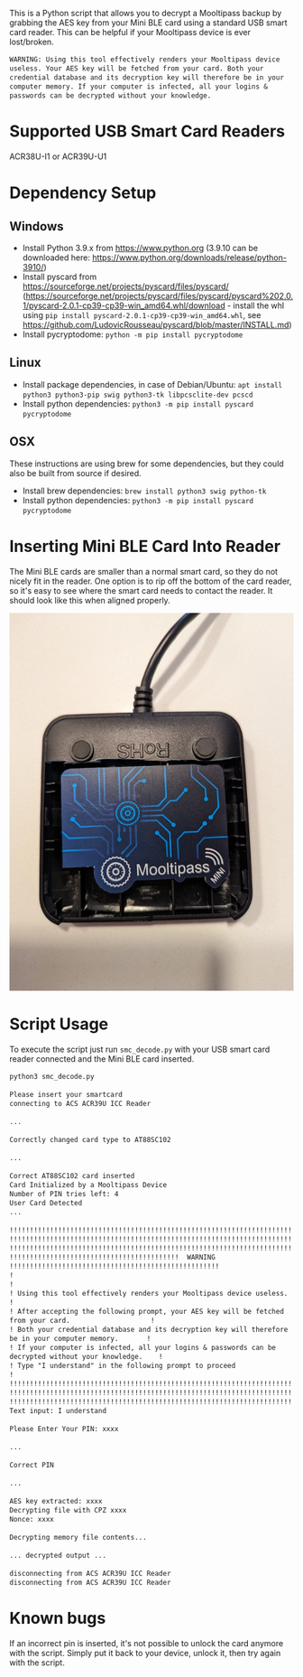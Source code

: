 This is a Python script that allows you to decrypt a Mooltipass backup by grabbing the AES key from your Mini BLE card using a standard USB smart card reader. This can be helpful if your Mooltipass device is ever lost/broken.

    WARNING: Using this tool effectively renders your Mooltipass device useless. Your AES key will be fetched from your card. Both your credential database and its decryption key will therefore be in your computer memory. If your computer is infected, all your logins & passwords can be decrypted without your knowledge. 


# Supported USB Smart Card Readers
ACR38U-I1 or ACR39U-U1

# Dependency Setup
## Windows
* Install Python 3.9.x from https://www.python.org (3.9.10 can be downloaded here: https://www.python.org/downloads/release/python-3910/)
* Install pyscard from https://sourceforge.net/projects/pyscard/files/pyscard/ (https://sourceforge.net/projects/pyscard/files/pyscard/pyscard%202.0.1/pyscard-2.0.1-cp39-cp39-win_amd64.whl/download - install the whl using `pip install pyscard-2.0.1-cp39-cp39-win_amd64.whl`, see https://github.com/LudovicRousseau/pyscard/blob/master/INSTALL.md)
* Install pycryptodome: `python -m pip install pycryptodome`

## Linux

* Install package dependencies, in case of Debian/Ubuntu: `apt install python3 python3-pip swig python3-tk libpcsclite-dev pcscd`
* Install python dependencies: `python3 -m pip install pyscard pycryptodome`

## OSX
These instructions are using brew for some dependencies, but they could also be built from source if desired.
* Install brew dependencies: `brew install python3 swig python-tk`
* Install python dependencies: `python3 -m pip install pyscard pycryptodome`

# Inserting Mini BLE Card Into Reader
The Mini BLE cards are smaller than a normal smart card, so they do not nicely fit in the reader. One option is to rip off the bottom of the card reader, so it's easy to see where the smart card needs to contact the reader. It should look like this when aligned properly.

![Reader Card Alignment](reader-card-alignment.jpeg?raw=true "Reader Card Alignment")

# Script Usage
To execute the script just run `smc_decode.py` with your USB smart card reader connected and the Mini BLE card inserted.

```
python3 smc_decode.py

Please insert your smartcard
connecting to ACS ACR39U ICC Reader

...

Correctly changed card type to AT88SC102

...

Correct AT88SC102 card inserted
Card Initialized by a Mooltipass Device
Number of PIN tries left: 4
User Card Detected
...

!!!!!!!!!!!!!!!!!!!!!!!!!!!!!!!!!!!!!!!!!!!!!!!!!!!!!!!!!!!!!!!!!!!!!!!!!!!!!!!!!!!!!!!!!!!!!!!!!!!!!!!!!
!!!!!!!!!!!!!!!!!!!!!!!!!!!!!!!!!!!!!!!!!!!!!!!!!!!!!!!!!!!!!!!!!!!!!!!!!!!!!!!!!!!!!!!!!!!!!!!!!!!!!!!!!
!!!!!!!!!!!!!!!!!!!!!!!!!!!!!!!!!!!!!!!!!!!!!!!!!!!!!!!!!!!!!!!!!!!!!!!!!!!!!!!!!!!!!!!!!!!!!!!!!!!!!!!!!
!!!!!!!!!!!!!!!!!!!!!!!!!!!!!!!!!!!!!!!!!!  WARNING  !!!!!!!!!!!!!!!!!!!!!!!!!!!!!!!!!!!!!!!!!!!!!!!!!!!!
!                                                                                                       !
! Using this tool effectively renders your Mooltipass device useless.                                   !
! After accepting the following prompt, your AES key will be fetched from your card.                    !
! Both your credential database and its decryption key will therefore be in your computer memory.       !
! If your computer is infected, all your logins & passwords can be decrypted without your knowledge.    !
! Type "I understand" in the following prompt to proceed                                                !
!!!!!!!!!!!!!!!!!!!!!!!!!!!!!!!!!!!!!!!!!!!!!!!!!!!!!!!!!!!!!!!!!!!!!!!!!!!!!!!!!!!!!!!!!!!!!!!!!!!!!!!!!
!!!!!!!!!!!!!!!!!!!!!!!!!!!!!!!!!!!!!!!!!!!!!!!!!!!!!!!!!!!!!!!!!!!!!!!!!!!!!!!!!!!!!!!!!!!!!!!!!!!!!!!!!
!!!!!!!!!!!!!!!!!!!!!!!!!!!!!!!!!!!!!!!!!!!!!!!!!!!!!!!!!!!!!!!!!!!!!!!!!!!!!!!!!!!!!!!!!!!!!!!!!!!!!!!!!
Text input: I understand

Please Enter Your PIN: xxxx

...

Correct PIN

...

AES key extracted: xxxx
Decrypting file with CPZ xxxx
Nonce: xxxx

Decrypting memory file contents...

... decrypted output ...

disconnecting from ACS ACR39U ICC Reader
disconnecting from ACS ACR39U ICC Reader
```

# Known bugs
If an incorrect pin is inserted, it's not possible to unlock the card anymore with the script. Simply put it back to your device, unlock it, then try again with the script.
